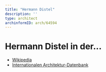 ```yaml
---
title: "Hermann Distel"
description: ''
type: architect
archinformID: arch/64594
---
```


# Hermann Distel in der...
* [Wikipedia](https://de.wikipedia.org/wiki/Hermann_Distel)
* [Internationalen Architektur-Datenbank](https://deu.archinform.net/arch/64594.htm)
